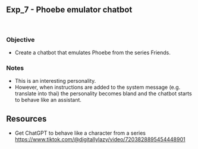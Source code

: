 ## Exp_7 - Phoebe emulator chatbot
<br>

### Objective
- Create a chatbot that emulates Phoebe from the series Friends.
  
### Notes
- This is an interesting personality.
- However, when instructions are added to the system message (e.g. translate into thai) the personality becomes bland and the chatbot starts to behave like an assistant.

## Resources

- Get ChatGPT to behave like a character from a series<br>
https://www.tiktok.com/@digitallylazy/video/7203828895454448901
